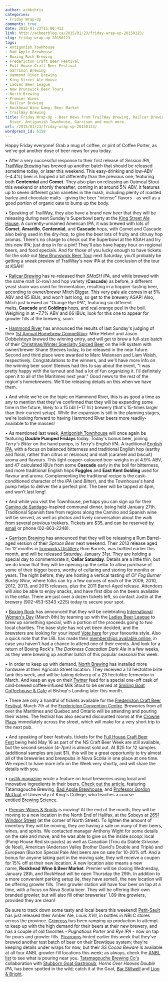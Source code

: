 ```yaml
---
author: acbbchris
categories:
- Friday Wrap-Up
comments: true
date: 2015-01-23T15:00:41Z
link: http://acbeerblog.ca/2015/01/23/friday-wrap-up-20150123/
slug: friday-wrap-up-20150123
tags:
- Antigonish Townhouse
- Bad Apple Brewhouse
- Boxing Rock Brewing
- Fredericton Craft Beer Festival
- Full House Craft Beer Festival
- Garrison Brewing
- Hammond River Brewing
- King Street Ale House
- Ladies Beer League
- New Brunswick Beer Tours
- North Brewing
- Premier Wines
- Railcar Brewing
- Rockhead Wine &amp; Beer Market
- TrailWay Brewing
title: Friday Wrap-Up - Beer News from TrailWay Brewing, Railcar Brewing, Hammond
  River, Antigonish Townhouse, Garrison and much more.
url: /2015/01/23/friday-wrap-up-20150123/
wordpress_id: 6158
---
```


Happy Friday everyone! Grab a mug of coffee, or pint of Coffee Porter, as we've got another dose of beer news for you today.

• After a very successful response to their first release of _Session IPA_, [TrailWay Brewing](https://www.facebook.com/trailwaybrewing) has brewed up another batch that should be released sometime today, or later this weekend. This easy-drinking and low-ABV (~4.4%) beer is hopped a bit differently than the previous one, featuring both **Centennial** and **Comet**. They also plan on releasing an Oatmeal Stout this weekend or shortly thereafter; coming in at around 5% ABV, it features up to seven different grain varieties in the mash, including plenty of roasted barley and chocolate malts - giving the beer "intense" flavors - as well as a good portion of organic oats to bump up the body.

• Speaking of TrailWay, they also have a brand new beer that they will be releasing during next Sunday's Superbowl party at the [King Street Ale House](http://thekingstreetalehouse.ca/). A currently-unnamed American IPA, it was brewed with lots of **Comet**, **Amarillo**, **Centennial**, and **Cascade** hops, with Comet and Cascade also being used in the dry-hop, to give the beer lots of fruity and citrusy hop aromas. There's no charge to check out the Superbowl at the KSAH and try this new IPA; just drop in for a pint! They'll also have happy hour on regional beers, and food specials. And for those of you lucky enough to have tickets for the sold-out [New Brunswick Beer Tour](https://www.facebook.com/newbrunswickbeertours) next Saturday, you'll probably be getting a sneak preview of TrailWay's new IPA at the conclusion of the tour at KSAH!

• [Railcar Brewing](http://railcarbrewing.com/) has re-released their _SMaSH IPA_, and while brewed with the same malt (2-row) and hop variety (**Cascade**) as before, a different yeast strain was used for fermentation, resulting in a hoppier-tasting beer, according to owner/brewer Mitch Biggar. This very pale ale comes in at 5% ABV and 85 IBUs, and won't last long, so get to the brewery ASAP! Also, Mitch just brewed an "Orange Rye IPA", featuring six different malts, **Cascade** and **Goldings** hops, and real orange peel in the boil. Weighing in at ~7.7% ABV and 66 IBUs, look for this one to appear for growler fills at the brewery, soon.

• [Hammond River](https://www.facebook.com/hammondriverbrewery) has announced the results of last Sunday's judging of their [1st Annual Homebrew Competition](http://hrbrewing.ca/competition/): Mike Hebert and Jason Dobbelsteyn brewed the winning entry, and will get to brew a full-size batch of their [Christmas/Winter Specialty Spiced Beer](http://bjcp.org/2008styles/style21.php#1b) on the HR system with owner/brewer Shane Steeves today, to be released in the near future. Second and third place were awarded to Marc Melanson and Liam Walsh, respectively. Congratulations to the winners, and we'll have more info on the winning beer soon! Steeves had this to say about the event, "I was pretty happy with the turnout and had a lot of fun organizing it. I'll definitely open it to all of the Maritimes next year." Good news to the rest of the region's homebrewers. We'll be releasing details on this when we have them.

• And while we're on the topic on Hammond River, this is as good a time as any to mention that they've confirmed that they will be expanding some time in the future, likely to a 15 bbl (~17 hL) brewery (that's 15-times larger than their current setup). While the expansion is still in the planning stages, we're looking forward to having Hammond River beers more readily-available to the masses!

• As mentioned last week, [Antigonish Townhouse](https://antigonishtownhouse.wordpress.com/) will once again be featuring **Double Pumped Fridays** today. Today's bonus beer, joining _Terry's Bitter_ on the hand pumps, is _Terry's English IPA_. A traditional [English IPA](http://www.bjcp.org/2008styles/style14.php#1a), with a focus on balanced bitterness and traditional English hop (earthy and floral, rather than citrus or resinous) and malt (caramel and biscuit) aroma and flavours. This light copper-coloured beer weighs in at 4.9% ABV, and 47 calculated IBUs from some **Cascade** early in the boil for bitterness, and more traditional English hops **Fuggles** and **East Kent Golding** used for flavour and aroma. Complementing the traditional recipe is the cask-conditioned character of the _IPA_ (and _Bitter_), and the Townhouse's hand pump helps to deliver the a perfect pint. The beer will be tapped at 4pm, and won't last long!

• And while you visit the Townhouse, perhaps you can sign up for their [Camino de Santiago](http://en.wikipedia.org/wiki/Camino_de_Santiago)-inspired communal dinner, being held January 27th. Traditional Spanish fare from regions along the Camino and Spanish wine will be served, as well as photos and lively conversation about the walk from several previous trekkers. Tickets are $35, and can be reserved by [email](mailto:AntigonishTownhouse@gmail.com) or phone (02-863-2248).

• [Garrison Brewing](http://www.garrisonbrewing.com/) has announced that they will be releasing a Rum Barrel-aged version of their _Spruce Beer_ next weekend. Their 2013 release aged for 12 months in [Ironworks Distillery](http://www.ironworksdistillery.com/) Rum Barrels, was bottled earlier this month, and will be released Saturday, January 31st. They are holding a special day to commemorate it, **Cellar Saturday**. Details are a little thin, but we do know that they will be opening up the cellar to allow purchase of some of their bigger beers, worthy of cellaring and storing for months or years. The night before, they are hosting a vertical tasting of _Ol' Fog Burner Barley Wine_, where folks can try a few ounces of each of the 2009, 2010, 2012, 2013, and 2015 releases, plus the 2011 Barrel-Aged release. Attendees will also be able to enjoy snacks, and have first dibs on the beers available in the cellar. There are just over a dozen tickets left, so contact Justin at the brewery (902-453-5343 x225) today to secure your spot.

• [Boxing Rock](http://www.boxingrock.ca/) has announced that they will be celebrating [International Women's Day](http://www.internationalwomensday.com/) (March 8th) by teaming up with the [Ladies Beer League](http://ladiesbeerleague.ca/) to brew up something special, with a portion of the proceeds going to two local charities. The base style has not yet been decided, and the brewsters are looking for your input! [Vote here](https://www.surveymonkey.com/s/NHXQ5TB) for your favourite style. Also a quick note that the LBL has made their [memberships available online](http://ladiesbeerleague.ca/?page_id=780), in case you haven't had a chance to attend one of their events. And look for a return of Boxing Rock's _The Darkness Cascadian Dark Ale_ in a few weeks, as they were brewing up another batch of this popular seasonal this week.

• In order to keep up with demand, [North Brewing](http://www.northbrewing.ca/) has installed more hardware at their Agricola Street location. They received a 13 hectolitre brite tank this week, and will be taking delivery of a 23 hectolitre fermentor in March. And keep an eye on their [Twitter](https://twitter.com/NorthBrewing) feed for a special one-off cask of cold-brewed coffee-infused Milk Stout to be served at [Smiling Goat Coffeehouse & Cafe](http://www.smilinggoat.ca/) at Bishop's Landing later this month.

• There are only a handful of tickets available for the [Fredericton Craft Beer Festival](http://www.frederictoncraftbeerfestival.com/component/content/article/82-fredericton-craft-beer/online-tickets/77-online-tickets), March 7th at the [Fredericton Convention Centre](http://www.frederictonconventions.ca/). Breweries from all over the Maritimes and Quebec and Ontario will be attending and pouring their wares. The festival has also secured discounted rooms at the [Crowne Plaza](https://resweb.passkey.com/Resweb.do?mode=welcome_ei_new&eventID=12757237&utm_source=55344&utm_medium=email&utm_campaign=47574431) immediately across the street, which will make for a very short trip to the next pub.

• And speaking of beer festivals, tickets for the [Full House Craft Beer Fest](http://localconnections.ca/events/view/499/full-house-craft-beer-fest) being held May 16 as part of the NS Craft Beer Week are still available, but the second session (4-7pm) is almost sold out. At $25 for 12 samples (additional samples are just $1), this will be a great opportunity to try almost all of the breweries and brewpubs in Nova Scotia in one place at one time. We expect to have more info on the Week very shortly, and will share the details with you.


• [rustik magazine](http://rustikmagazine.com/) wrote a feature on local breweries using local and innovative ingredients in their beers. [Check out the article](http://rustikmagazine.com/breweries-innovate-for-taste/#.VMGXg0fF-So), featuring Tatamagouche Brewing, [Bad Apple Brewhouse](http://badapplebrewhouse.ca/), and [Professor Gordon McOuat](http://www.ukings.ca/gordon-mcouat) of University of King's College, who teaches a course entitled [Brewing Science](http://www.ukings.ca/studies-early-modern-science-1500-1800-brewing-science-history-culture-and-science-beer).







• [Premier Wines & Spirits](http://premierwines.ca/store/) is moving! At the end of the month, they will be moving to a new location in the North End of Halifax, at the Sobeys at [2651 Windsor Street](https://maps.google.ca/maps?q=2651+Windsor+St,+Halifax&output=classic&dg=ntvo) (at the corner of North Street). To lighten the amount of inventory they will be moving, they are having a sale on many of their beers, wines, and spirits. We contacted manager Anthony Wight for some details on the sale and move, and he was able to give us the inside scoop: local (Pump House Red six-packs) as well as Canadian (Trou du Diable Grivoise de Noel), American (Anderson Valley Brother David's Double and Triple) and European (Buxton Special Pale Ale) beers are on sale for 10-20% off. And a bonus for anyone taking part in the moving sale, they will receive a coupon for 15% off at their new location. A new location also means a new name, **Rockhead Wine & Beer Market**. Premier will be closing Wednesday, January 28th, and RockHead will be open Thursday the 29th. In addition to a more convenient parking setup (ie, they have some!), the new location will be offering growler fills. Their growler station will have four beer on tap at a time, with a focus on Nova Scotia beer. They will be offering their own branded growler, but will also fill other breweries' 1.89 litre growlers, provided they are clean!







Be sure to track down some tasty and local beers this weekend! [Petit-Sault](http://brasseurspetitsault.com/) has just released their Amber Ale, _Louis XVII_, in bottles in NBLC stores across the province. [Grimross](https://www.facebook.com/pages/Grimross-Brewing-Co/110264115801307) has been ramping up production to attempt to keep up with the high demand for their beers at their new brewery, and has a couple of old favorites - _Pugnatious Porter_ and _Rye IPA_ - now on tap for pours and growler fills. [Picaroons](https://www.facebook.com/picaroons) hinted earlier this week that they've brewed another test batch of beer on their Brewtique system; they're keeping details under wraps for now, but their _SS Cocoa Beware_ is available at all four ANBL growler-fill locations this week; as always, check the [ANBL list](http://www.nbliquor.com/documents/growler.pdf) to see what is pouring near you. [Tatamagouche Brewing Co's](http://tatabrew.com/) collaboration with [Stubborn Goat Gastropub](http://www.stubborngoat.ca/halifax/), _Horns Over Hooves Double IPA_, has been spotted in the wild; catch it at the Goat, [Bar Stillwell](http://www.barstillwell.com/) and [Lion & Bright](http://lionandbright.com).
